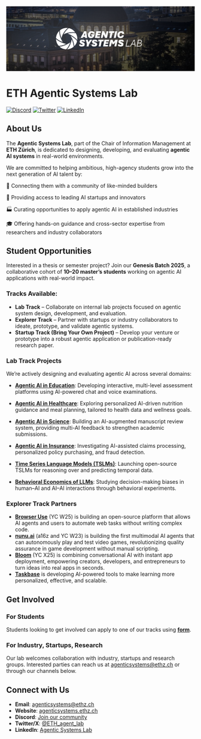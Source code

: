 <picture>
  <img alt="Shows a black Browser Use Logo in light color mode and a white one in dark color mode." src="./asl-banner.png"  width="full">
</picture>

<br />

# ETH Agentic Systems Lab

[![Discord](https://img.shields.io/discord/1401958781276917810?color=7289DA&label=Discord&logo=discord&logoColor=white)](https://discord.com/invite/b3CRrppP4y)
[![Twitter](https://img.shields.io/twitter/follow/AgenticSystemsLab?style=social)](https://x.com/ETH_agent_lab)
[![LinkedIn](https://img.shields.io/badge/LinkedIn-0077B5?logo=linkedin&logoColor=white)](https://www.linkedin.com/company/agentic-systems-lab/)

##  About Us

The **Agentic Systems Lab**, part of the Chair of Information Management at **ETH Zürich**, is dedicated to designing, developing, and evaluating **agentic AI systems** in real-world environments.

We are committed to helping ambitious, high-agency students grow into the next generation of AI talent by:

🔗 Connecting them with a community of like-minded builders

🚀 Providing access to leading AI startups and innovators

🏭 Curating opportunities to apply agentic AI in established industries

🎓 Offering hands-on guidance and cross-sector expertise from researchers and industry collaborators


##  Student Opportunities

Interested in a thesis or semester project? Join our **Genesis Batch 2025**, a collaborative cohort of **10–20 master’s students** working on agentic AI applications with real-world impact.

###  Tracks Available:
- **Lab Track** – Collaborate on internal lab projects focused on agentic system design, development, and evaluation.  
- **Explorer Track** – Partner with startups or industry collaborators to ideate, prototype, and validate agentic systems.  
- **Startup Track (Bring Your Own Project)** – Develop your venture or prototype into a robust agentic application or publication-ready research paper.

### Lab Track Projects

We’re actively designing and evaluating agentic AI across several domains:

- [**Agentic AI in Education**](https://agenticsystemslab.notion.site/Lab-Track-Applications-248b0f8bfec080c4833bda116f043078?p=248b0f8bfec080f89ca9c89e14ed1080&pm=c): Developing interactive, multi-level assessment platforms using AI-powered chat and voice examinations.

- [**Agentic AI in Healthcare**](https://agenticsystemslab.notion.site/Lab-Track-Applications-248b0f8bfec080c4833bda116f043078?p=248b0f8bfec0801a9f2be0528c079b3d&pm=c): Exploring personalized AI-driven nutrition guidance and meal planning, tailored to health data and wellness goals.

- [**Agentic AI in Science**](https://agenticsystemslab.notion.site/Lab-Track-Applications-248b0f8bfec080c4833bda116f043078?p=248b0f8bfec0808db61ee0d44c9b0d95&pm=c): Building an AI-augmented manuscript review system, providing multi-AI feedback to strengthen academic submissions.

- [**Agentic AI in Insurance**](https://agenticsystemslab.notion.site/Lab-Track-Applications-248b0f8bfec080c4833bda116f043078?p=24fb0f8bfec080e89882d02551c4ce8b&pm=c): Investigating AI-assisted claims processing, personalized policy purchasing, and fraud detection.

- [**Time Series Language Models (TSLMs)**](https://agenticsystemslab.notion.site/Lab-Track-Applications-248b0f8bfec080c4833bda116f043078?p=260b0f8bfec080c39a88eb47fcf59bd7&pm=c): Launching open-source TSLMs for reasoning over and predicting temporal data.

- [**Behavioral Economics of LLMs**](https://agenticsystemslab.notion.site/Lab-Track-Applications-248b0f8bfec080c4833bda116f043078?p=260b0f8bfec080afb7a7f01143090cd7&pm=c): Studying decision-making biases in human–AI and AI–AI interactions through behavioral experiments.

### Explorer Track Partners
- [**Browser Use**](https://agenticsystemslab.notion.site/Browser-Use-248b0f8bfec081bc9b57d85af81ed1e7?pvs=74) (YC W25) is building an open-source platform that allows AI agents and users to automate web tasks without writing complex code.
- [**nunu.ai**](https://agenticsystemslab.notion.site/nunu-ai-248b0f8bfec081ccad5ad9ae29e0758e?pvs=74) (a16z and YC W23) is building the first multimodal AI agents that can autonomously play and test video games, revolutionizing quality assurance in game development without manual scripting.
- [**Bloom**](https://agenticsystemslab.notion.site/Bloom-256b0f8bfec080b88eadca600e51a561?pvs=74) (YC X25) is combining conversational AI with instant app deployment, empowering creators, developers, and entrepreneurs to turn ideas into real apps in seconds.
- [**Taskbase**](https://agenticsystemslab.notion.site/Taskbase-AG-248b0f8bfec0806088a5f5239e085af6) is developing AI-powered tools to make learning more personalized, effective, and scalable.

##  Get Involved

### For Students
Students looking to get involved can apply to one of our tracks using [**form**](https://forms.gle/c41TG8erhat7Gcmn8).

### For Industry, Startups, Research 

Our lab welcomes collaboration with industry, startups and research groups. Interested parties can reach us at [agenticsystems@ethz.ch](mailto:agenticsystems@ethz.ch) or through our channels below.

##  Connect with Us

- **Email**: [agenticsystems@ethz.ch](mailto:agenticsystems@ethz.ch)  
- **Website**: [agenticsystems.ethz.ch](https://www.agenticsystemslab.org/)  
- **Discord**: [Join our community](https://discord.com/invite/b3CRrppP4y)  
- **Twitter/X**: [@ETH_agent_lab](https://x.com/ETH_agent_lab)  
- **LinkedIn**: [Agentic Systems Lab](https://www.linkedin.com/company/agentic-systems-lab/)

